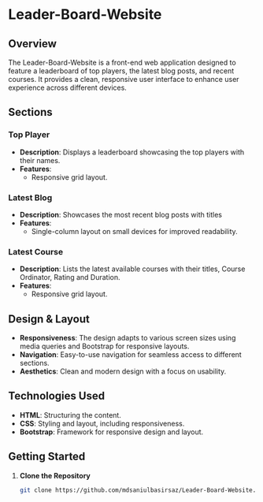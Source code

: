 # Leader-Board-Website

## Overview

The Leader-Board-Website is a front-end web application designed to feature a leaderboard of top players, the latest blog posts, and recent courses. It provides a clean, responsive user interface to enhance user experience across different devices.

## Sections

### Top Player

- **Description**: Displays a leaderboard showcasing the top players with their names.
- **Features**: 
  - Responsive grid layout.

### Latest Blog

- **Description**: Showcases the most recent blog posts with titles
- **Features**: 
  - Single-column layout on small devices for improved readability.

### Latest Course

- **Description**: Lists the latest available courses with their titles, Course Ordinator, Rating and Duration.
- **Features**: 
  - Responsive grid layout.
## Design & Layout

- **Responsiveness**: The design adapts to various screen sizes using media queries and Bootstrap for responsive layouts.
- **Navigation**: Easy-to-use navigation for seamless access to different sections.
- **Aesthetics**: Clean and modern design with a focus on usability.

## Technologies Used

- **HTML**: Structuring the content.
- **CSS**: Styling and layout, including responsiveness.
- **Bootstrap**: Framework for responsive design and layout.

## Getting Started

1. **Clone the Repository**
   ```bash
   git clone https://github.com/mdsaniulbasirsaz/Leader-Board-Website.git
